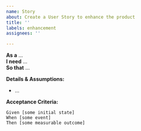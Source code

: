 ```yaml
---
name: Story
about: Create a User Story to enhance the product
title: ''
labels: enhancement
assignees: ''

---
```


**As a** ...  
**I need** ...  
**So that** ...  

**Details & Assumptions:** 

* ...

**Acceptance Criteria:**

```gherkin
Given [some initial state]
When [some event]
Then [some measurable outcome]
```
